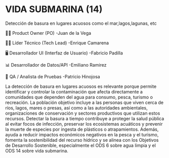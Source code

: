 # VIDA SUBMARINA (14)
Detección de basura en lugares acuosos como el mar,lagos,lagunas, etc

👩‍💼 Product Owner (PO)
-Juan de la Vega

👨‍💻 Líder Técnico (Tech Lead)
-Enrique Camarena

🖥️ Desarrollador UI (Interfaz de Usuario)
-Fabricio Padilla

📊 Desarrollador de Datos/API
-Emiliano Ramirez

🧪 QA / Analista de Pruebas
-Patricio Hinojosa

La detección de basura en lugares acuosos es relevante porque permite identificar y controlar la contaminación que afecta directamente a comunidades que dependen del agua para consumo, pesca, turismo o recreación. La población objetivo incluye a las personas que viven cerca de ríos, lagos, mares o presas, así como a las autoridades ambientales, organizaciones de conservación y sectores productivos que utilizan estos recursos. Detectar la basura a tiempo contribuye a proteger la salud pública al evitar focos de infección, preservar los ecosistemas acuáticos y prevenir la muerte de especies por ingesta de plásticos o atrapamientos. Además, ayuda a reducir impactos económicos negativos en la pesca y el turismo, fomenta la sostenibilidad del recurso hídrico y se alinea con los Objetivos de Desarrollo Sostenible, especialmente el ODS 6 sobre agua limpia y el ODS 14 sobre vida submarina.
